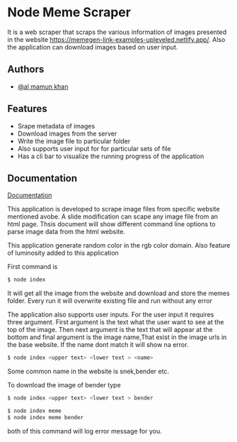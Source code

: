 # Node Meme Scraper

It is a web scraper that scraps the various information of images presented in the website https://memegen-link-examples-upleveled.netlify.app/.
Also the application can download images based on user input.

## Authors

- [@al mamun khan](https://github.com/almamunkhan09)

## Features

- Srape metadata of images
- Download images from the server
- Write the image file to particular folder
- Also supports user input for for particular sets of file
- Has a cli bar to visualize the running progress of the application

## Documentation

[Documentation](https://linktodocumentation)

This application is developed to scrape image files from specific website mentioned avobe. A slide modification can scape any image file from an html page. Thsis document will show different command line options to parse image data from the html website.

This application generate random color in the rgb color domain. Also feature of luminosity added to this application

First command is

```bash
$ node index
```

It will get all the image from the website and download and store the memes folder. Every run it will overwrite existing file and run without any error

The application also supports user inputs. For the user input it requires three argument. First argument is the text what the user want to see at the top of the image. Then next argument is the text that will appear at the bottom and final argument is the image name,That exist in the image urls in the base website. If the name dont match it will show na error.

```bash
$ node index <upper text> <lower text > <name>
```

Some common name in the website is snek,bender etc.

To download the image of bender type

```bash
$ node index <upper text> <lower text > bender
```

```bash
$ node index meme
$ node index meme bender

```

both of this command will log error message for you.
